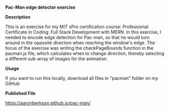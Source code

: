 **Pac-Man edge detector exercise**

**Description**

This is an exercise for my MIT xPro certification course: Professional Certificate in Coding: Full Stack Development with MERN. In this exercise, I needed to encode edge detection for Pac-man, so that he would turn around in the opposite direction when reaching the window's edge. The focus of the exercise was writing the checkPageBounds function in the pacman.js file, which calculates when to change direction, thereby selecting a different sub-array of images for the animation.

**Usage**

If you want to run this locally, download all files in "pacman" folder on my GitHub

**Published File**

<https://aaronberkson.github.io/pac-man/>
